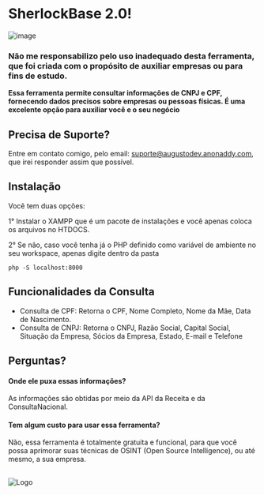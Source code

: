 # SherlockBase 2.0!
![image](https://github.com/Augustocoder/SherlockBase/assets/121616883/3a18eb46-7756-4eca-8859-d6d7e2e6f925)

### Não me responsabilizo pelo uso inadequado desta ferramenta, que foi criada com o propósito de auxiliar empresas ou para fins de estudo.
**Essa ferramenta permite consultar informações de CNPJ e CPF, fornecendo dados precisos sobre empresas ou pessoas físicas. É uma excelente opção para auxiliar você e o seu negócio**

## Precisa de Suporte?
Entre em contato comigo, pelo email: suporte@augustodev.anonaddy.com, que irei responder assim que possível.

## Instalação

Você tem duas opções:

1° Instalar o XAMPP que é um pacote de instalações e você apenas coloca os arquivos no HTDOCS.

2° Se não, caso você tenha já o PHP definido como variável de ambiente no seu workspace, apenas digite dentro da pasta

```php -S localhost:8000```
## Funcionalidades da Consulta

- Consulta de CPF: Retorna o CPF, Nome Completo, Nome da Mãe, Data de Nascimento.
- Consulta de CNPJ: Retorna o CNPJ, Razão Social, Capital Social, Situação da Empresa, Sócios da Empresa, Estado, E-mail e Telefone

## Perguntas?

#### Onde ele puxa essas informações?
As informações são obtidas por meio da API da Receita e da ConsultaNacional.
 
#### Tem algum custo para usar essa ferramenta?

Não, essa ferramenta é totalmente gratuita e funcional, para que você possa aprimorar suas técnicas de OSINT (Open Source Intelligence), ou até mesmo, a sua empresa.

##
![Logo](https://user-images.githubusercontent.com/121616883/211920003-3de2fe7e-ef41-42cc-b98c-9d6cfead41eb.png)
